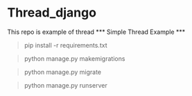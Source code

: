 # Thread_django
This repo is example of thread
*** Simple Thread Example ***

>pip install -r requirements.txt

>python manage.py makemigrations

>python manage.py migrate

>python manage.py runserver

